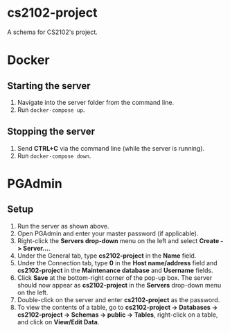 # cs2102-project
A schema for CS2102's project.

# Docker

## Starting the server
1. Navigate into the server folder from the command line.
2. Run `docker-compose up`.

## Stopping the server
1. Send <b>CTRL+C</b> via the command line (while the server is running).
2. Run `docker-compose down`.

# PGAdmin

## Setup
1. Run the server as shown above.
2. Open PGAdmin and enter your master password (if applicable).
3. Right-click the <b>Servers drop-down</b> menu on the left and select <b>Create -> Server...</b>.
4. Under the General tab, type <b>cs2102-project</b> in the <b>Name</b> field.
5. Under the Connection tab, type <b>0</b> in the <b>Host name/address</b> field and <b>cs2102-project</b> in the <b>Maintenance database</b> and <b>Username</b> fields.
6. Click <b>Save</b> at the bottom-right corner of the pop-up box. The server should now appear as <b>cs2102-project</b> in the <b>Servers</b> drop-down menu on the left.
7. Double-click on the server and enter <b>cs2102-project</b> as the password.
8. To view the contents of a table, go to <b>cs2102-project -> Databases -> cs2102-project -> Schemas -> public -> Tables</b>, right-click on a table, and click on <b>View/Edit Data</b>.

